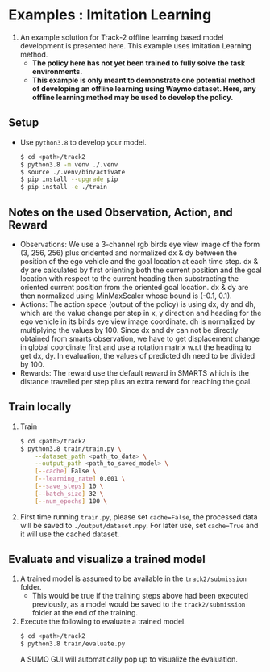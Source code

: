 # Examples : Imitation Learning
1. An example solution for Track-2 offline learning based model development is presented here. This example uses Imitation Learning method.
    + **The policy here has not yet been trained to fully solve the task environments.** 
    + **This example is only meant to demonstrate one potential method of developing an offline learning using Waymo dataset. Here, any offline learning method may be used to develop the policy.**

## Setup
+ Use `python3.8` to develop your model.
    ```bash
    $ cd <path>/track2
    $ python3.8 -m venv ./.venv
    $ source ./.venv/bin/activate
    $ pip install --upgrade pip
    $ pip install -e ./train
    ```

## Notes on the used Observation, Action, and Reward
+ Observations: We use a 3-channel rgb birds eye view image of the form (3, 256, 256) plus oridented and normalized dx & dy between the position of the ego vehicle and the goal location at each time step. dx & dy are calculated by first orienting both the current position and the goal location with respect to the current heading then substracting the oriented current position from the oriented goal location. dx & dy are then normalized using MinMaxScaler whose bound is (-0.1, 0.1).
+ Actions: The action space (output of the policy) is using dx, dy and dh, which are the value change per step in x, y direction and heading for the ego vehicle in its birds eye view image coordinate. dh is normalized by multiplying the values by 100. Since dx and dy can not be directly obtained from smarts observation, we have to get displacement change in global coordinate first and use a rotation matrix w.r.t the heading to get dx, dy. In evaluation, the values of predicted dh need to be divided by 100.
+ Rewards: The reward use the default reward in SMARTS which is the distance travelled per step plus an extra reward for reaching the goal.

## Train locally
1. Train
    ```bash
    $ cd <path>/track2
    $ python3.8 train/train.py \
        --dataset_path <path_to_data> \
        --output_path <path_to_saved_model> \
        [--cache] False \
        [--learning_rate] 0.001 \
        [--save_steps] 10 \
        [--batch_size] 32 \
        [--num_epochs] 100 \
    ```
1. First time running `train.py`, please set `cache=False`, the processed data will be saved to `./output/dataset.npy`. For later use, set `cache=True` and it will use the cached dataset.

## Evaluate and visualize a trained model
1. A trained model is assumed to be available in the `track2/submission` folder. 
    + This would be true if the training steps above had been executed previously, as a model would be saved to the `track2/submission` folder at the end of the training. 
1. Execute the following to evaluate a trained model.
    ```bash
    $ cd <path>/track2
    $ python3.8 train/evaluate.py
    ```
    A SUMO GUI will automatically pop up to visualize the evaluation.